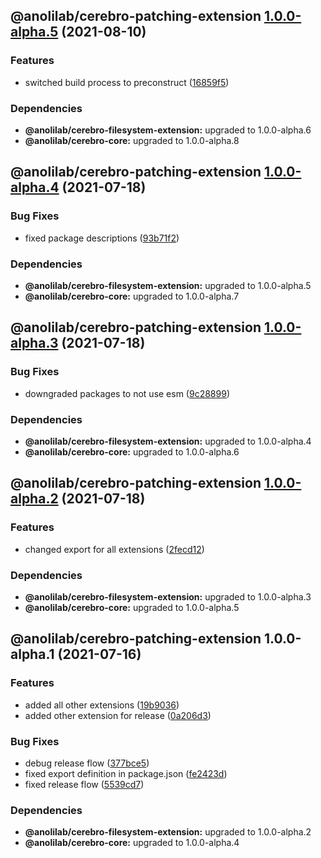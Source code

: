 ## @anolilab/cerebro-patching-extension [1.0.0-alpha.5](https://github.com/anolilab/cerebro/compare/@anolilab/cerebro-patching-extension@1.0.0-alpha.4...@anolilab/cerebro-patching-extension@1.0.0-alpha.5) (2021-08-10)


### Features

* switched build process to preconstruct ([16859f5](https://github.com/anolilab/cerebro/commit/16859f5608db8d52d926201805a582244b6d86de))



### Dependencies

* **@anolilab/cerebro-filesystem-extension:** upgraded to 1.0.0-alpha.6
* **@anolilab/cerebro-core:** upgraded to 1.0.0-alpha.8

## @anolilab/cerebro-patching-extension [1.0.0-alpha.4](https://github.com/anolilab/cerebro/compare/@anolilab/cerebro-patching-extension@1.0.0-alpha.3...@anolilab/cerebro-patching-extension@1.0.0-alpha.4) (2021-07-18)


### Bug Fixes

* fixed package descriptions ([93b71f2](https://github.com/anolilab/cerebro/commit/93b71f2377ef403c15b330f86fa13ae9d95d47c6))



### Dependencies

* **@anolilab/cerebro-filesystem-extension:** upgraded to 1.0.0-alpha.5
* **@anolilab/cerebro-core:** upgraded to 1.0.0-alpha.7

## @anolilab/cerebro-patching-extension [1.0.0-alpha.3](https://github.com/anolilab/cerebro/compare/@anolilab/cerebro-patching-extension@1.0.0-alpha.2...@anolilab/cerebro-patching-extension@1.0.0-alpha.3) (2021-07-18)


### Bug Fixes

* downgraded packages to not use esm ([9c28899](https://github.com/anolilab/cerebro/commit/9c288992621900011c3d0b881368fce76b7477ca))



### Dependencies

* **@anolilab/cerebro-filesystem-extension:** upgraded to 1.0.0-alpha.4
* **@anolilab/cerebro-core:** upgraded to 1.0.0-alpha.6

## @anolilab/cerebro-patching-extension [1.0.0-alpha.2](https://github.com/anolilab/cerebro/compare/@anolilab/cerebro-patching-extension@1.0.0-alpha.1...@anolilab/cerebro-patching-extension@1.0.0-alpha.2) (2021-07-18)


### Features

* changed export for all extensions ([2fecd12](https://github.com/anolilab/cerebro/commit/2fecd12ae4289f154c39fc4ee28d87f1a303376a))



### Dependencies

* **@anolilab/cerebro-filesystem-extension:** upgraded to 1.0.0-alpha.3
* **@anolilab/cerebro-core:** upgraded to 1.0.0-alpha.5

## @anolilab/cerebro-patching-extension 1.0.0-alpha.1 (2021-07-16)


### Features

* added all other extensions ([19b9036](https://github.com/anolilab/cerebro/commit/19b9036e750823dabe8a5cb16915a68ef3e36f2a))
* added other extension for release ([0a206d3](https://github.com/anolilab/cerebro/commit/0a206d37bd8dc2b1ffa2a9cd04e007c9a409b3f0))


### Bug Fixes

* debug release flow ([377bce5](https://github.com/anolilab/cerebro/commit/377bce563a092a1e9d82e908ae6d0a0183fe72c1))
* fixed export definition in package.json ([fe2423d](https://github.com/anolilab/cerebro/commit/fe2423dd23e305a07e4e3522b60da92e15c34670))
* fixed release flow ([5539cd7](https://github.com/anolilab/cerebro/commit/5539cd7263692bbdaec0c1a3f13d084485a3e6fa))



### Dependencies

* **@anolilab/cerebro-filesystem-extension:** upgraded to 1.0.0-alpha.2
* **@anolilab/cerebro-core:** upgraded to 1.0.0-alpha.4
